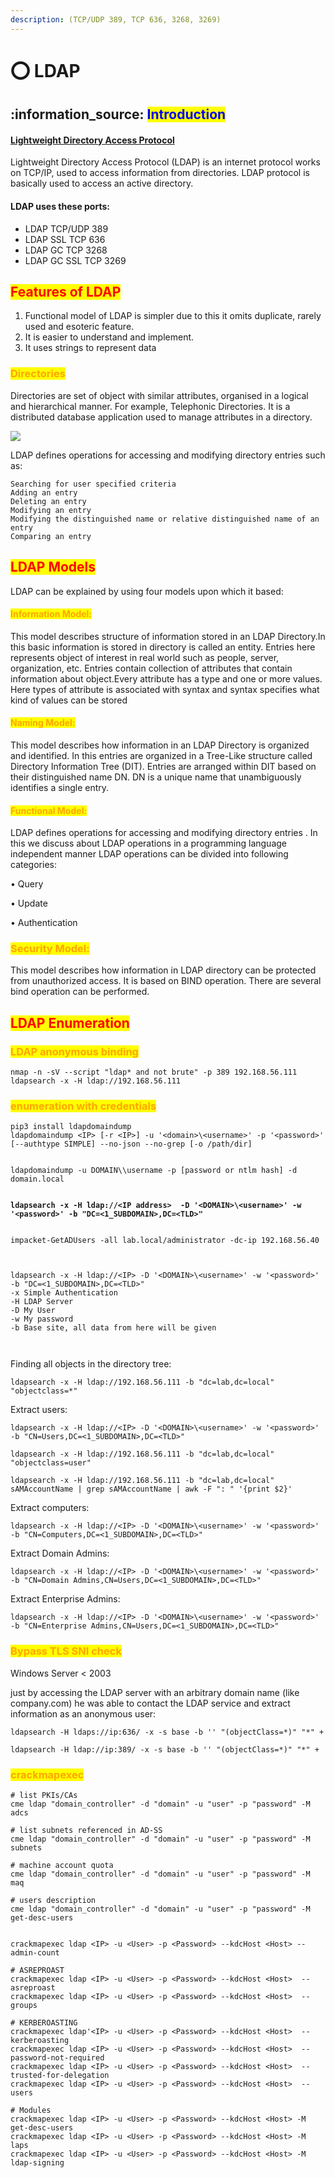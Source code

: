 ```yaml
---
description: (TCP/UDP 389, TCP 636, 3268, 3269)
---
```


# ⭕ LDAP

## :information\_source: <mark style="color:blue;">Introduction</mark>

#### [Lightweight Directory Access Protocol](https://datatracker.ietf.org/doc/html/rfc4511)

Lightweight Directory Access Protocol (LDAP) is an internet protocol works on TCP/IP, used to access information from directories. LDAP protocol is basically used to access an active directory.

#### LDAP uses these ports:

* LDAP TCP/UDP 389
* LDAP SSL TCP 636
* LDAP GC TCP 3268
* LDAP GC SSL TCP 3269

## <mark style="color:red;">Features of LDAP</mark>

1. Functional model of LDAP is simpler due to this it omits duplicate, rarely used and esoteric feature.
2. It is easier to understand and implement.
3. It uses strings to represent data

### <mark style="color:orange;">Directories</mark>

Directories are set of object with similar attributes, organised in a logical and hierarchical manner. For example, Telephonic Directories. It is a distributed database application used to manage attributes in a directory.

![](<../../.gitbook/assets/image (45) (1).png>)

LDAP defines operations for accessing and modifying directory entries such as:

```
Searching for user specified criteria
Adding an entry
Deleting an entry
Modifying an entry
Modifying the distinguished name or relative distinguished name of an entry
Comparing an entry
```

## <mark style="color:red;">LDAP Models</mark>

​​LDAP can be explained by using four models upon which it based:

#### <mark style="color:orange;">Information Model:</mark>

This model describes structure of information stored in an LDAP Directory.In this basic information is stored in directory is called an entity. Entries here represents object of interest in real world such as people, server, organization, etc. Entries contain collection of attributes that contain information about object.Every attribute has a type and one or more values. Here types of attribute is associated with syntax and syntax specifies what kind of values can be stored

#### <mark style="color:orange;">Naming Model:</mark>

This model describes how information in an LDAP Directory is organized and identified. In this entries are organized in a Tree-Like structure called Directory Information Tree (DIT). Entries are arranged within DIT based on their distinguished name DN. DN is a unique name that unambiguously identifies a single entry.

#### <mark style="color:orange;">Functional Model:</mark>

LDAP defines operations for accessing and modifying directory entries . In this we discuss about LDAP operations in a programming language independent manner LDAP operations can be divided into following categories:

• Query

• Update

• Authentication

### <mark style="color:orange;">Security Model:</mark>

This model describes how information in LDAP directory can be protected from unauthorized access. It is based on BIND operation. There are several bind operation can be performed.

## <mark style="color:red;">LDAP Enumeration</mark>

### <mark style="color:orange;">LDAP anonymous binding</mark>

```
nmap -n -sV --script "ldap* and not brute" -p 389 192.168.56.111
ldapsearch -x -H ldap://192.168.56.111  
```

### <mark style="color:orange;">enumeration with credentials</mark>

<pre><code>pip3 install ldapdomaindump
ldapdomaindump &#x3C;IP> [-r &#x3C;IP>] -u '&#x3C;domain>\&#x3C;username>' -p '&#x3C;password>' [--authtype SIMPLE] --no-json --no-grep [-o /path/dir]


ldapdomaindump -u DOMAIN\\username -p [password or ntlm hash] -d domain.local


<strong>ldapsearch -x -H ldap://&#x3C;IP address>  -D '&#x3C;DOMAIN>\&#x3C;username>' -w '&#x3C;password>' -b "DC=&#x3C;1_SUBDOMAIN>,DC=&#x3C;TLD>"
</strong><strong>
</strong><strong>
</strong>impacket-GetADUsers -all lab.local/administrator -dc-ip 192.168.56.40



ldapsearch -x -H ldap://&#x3C;IP> -D '&#x3C;DOMAIN>\&#x3C;username>' -w '&#x3C;password>' -b "DC=&#x3C;1_SUBDOMAIN>,DC=&#x3C;TLD>"
-x Simple Authentication
-H LDAP Server
-D My User
-w My password
-b Base site, all data from here will be given
<strong>
</strong><strong>
</strong></code></pre>

Finding all objects in the directory tree:

```
ldapsearch -x -H ldap://192.168.56.111 -b "dc=lab,dc=local" "objectclass=*"
```

Extract users:

```
ldapsearch -x -H ldap://<IP> -D '<DOMAIN>\<username>' -w '<password>' -b "CN=Users,DC=<1_SUBDOMAIN>,DC=<TLD>"

ldapsearch -x -H ldap://192.168.56.111 -b "dc=lab,dc=local" "objectclass=user"

ldapsearch -x -H ldap://192.168.56.111 -b "dc=lab,dc=local" sAMAccountName | grep sAMAccountName | awk -F ": " '{print $2}'
```

Extract computers:

```
ldapsearch -x -H ldap://<IP> -D '<DOMAIN>\<username>' -w '<password>' -b "CN=Computers,DC=<1_SUBDOMAIN>,DC=<TLD>"
```

Extract Domain Admins:

```
ldapsearch -x -H ldap://<IP> -D '<DOMAIN>\<username>' -w '<password>' -b "CN=Domain Admins,CN=Users,DC=<1_SUBDOMAIN>,DC=<TLD>"
```

Extract Enterprise Admins:

```
ldapsearch -x -H ldap://<IP> -D '<DOMAIN>\<username>' -w '<password>' -b "CN=Enterprise Admins,CN=Users,DC=<1_SUBDOMAIN>,DC=<TLD>"
```

### <mark style="color:orange;">Bypass TLS SNI check</mark>

Windows Server < 2003

just by accessing the LDAP server with an arbitrary domain name (like company.com) he was able to contact the LDAP service and extract information as an anonymous user:

```
ldapsearch -H ldaps://ip:636/ -x -s base -b '' "(objectClass=*)" "*" +

ldapsearch -H ldap://ip:389/ -x -s base -b '' "(objectClass=*)" "*" +
```

### <mark style="color:orange;">crackmapexec</mark>

```
# list PKIs/CAs
cme ldap "domain_controller" -d "domain" -u "user" -p "password" -M adcs
​
# list subnets referenced in AD-SS
cme ldap "domain_controller" -d "domain" -u "user" -p "password" -M subnets
​
# machine account quota
cme ldap "domain_controller" -d "domain" -u "user" -p "password" -M maq
​
# users description
cme ldap "domain_controller" -d "domain" -u "user" -p "password" -M get-desc-users


crackmapexec ldap <IP> -u <User> -p <Password> --kdcHost <Host> --admin-count

# ASREPROAST
crackmapexec ldap <IP> -u <User> -p <Password> --kdcHost <Host>  --asreproast 
crackmapexec ldap <IP> -u <User> -p <Password> --kdcHost <Host>  --groups

# KERBEROASTING
crackmapexec ldap'<IP> -u <User> -p <Password> --kdcHost <Host>  --kerberoasting 
crackmapexec ldap <IP> -u <User> -p <Password> --kdcHost <Host>  --password-not-required
crackmapexec ldap <IP> -u <User> -p <Password> --kdcHost <Host>  --trusted-for-delegation
crackmapexec ldap <IP> -u <User> -p <Password> --kdcHost <Host>  --users
​
# Modules
crackmapexec ldap <IP> -u <User> -p <Password> --kdcHost <Host> -M get-desc-users
crackmapexec ldap <IP> -u <User> -p <Password> --kdcHost <Host> -M laps
crackmapexec ldap <IP> -u <User> -p <Password> --kdcHost <Host> -M ldap-signing
```
